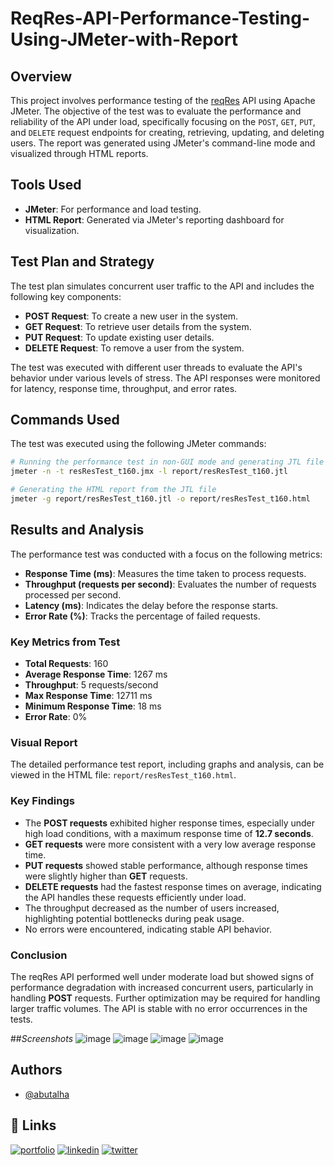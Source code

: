 # ReqRes-API-Performance-Testing-Using-JMeter-with-Report

## Overview
This project involves performance testing of the [reqRes](https://reqres.in/) API using Apache JMeter. The objective of the test was to evaluate the performance and reliability of the API under load, specifically focusing on the `POST`, `GET`, `PUT`, and `DELETE` request endpoints for creating, retrieving, updating, and deleting users. The report was generated using JMeter's command-line mode and visualized through HTML reports.

## Tools Used
- **JMeter**: For performance and load testing.
- **HTML Report**: Generated via JMeter's reporting dashboard for visualization.

## Test Plan and Strategy
The test plan simulates concurrent user traffic to the API and includes the following key components:
- **POST Request**: To create a new user in the system.
- **GET Request**: To retrieve user details from the system.
- **PUT Request**: To update existing user details.
- **DELETE Request**: To remove a user from the system.

The test was executed with different user threads to evaluate the API's behavior under various levels of stress. The API responses were monitored for latency, response time, throughput, and error rates.

## Commands Used
The test was executed using the following JMeter commands:

```bash
# Running the performance test in non-GUI mode and generating JTL file
jmeter -n -t resResTest_t160.jmx -l report/resResTest_t160.jtl

# Generating the HTML report from the JTL file
jmeter -g report/resResTest_t160.jtl -o report/resResTest_t160.html
```
## Results and Analysis
The performance test was conducted with a focus on the following metrics:

- **Response Time (ms)**: Measures the time taken to process requests.
- **Throughput (requests per second)**: Evaluates the number of requests processed per second.
- **Latency (ms)**: Indicates the delay before the response starts.
- **Error Rate (%)**: Tracks the percentage of failed requests.

### Key Metrics from Test
- **Total Requests**: 160
- **Average Response Time**: 1267 ms
- **Throughput**: 5 requests/second
- **Max Response Time**: 12711 ms
- **Minimum Response Time**: 18 ms
- **Error Rate**: 0%

### Visual Report
The detailed performance test report, including graphs and analysis, can be viewed in the HTML file: `report/resResTest_t160.html`.

### Key Findings
- The **POST requests** exhibited higher response times, especially under high load conditions, with a maximum response time of **12.7 seconds**.
- **GET requests** were more consistent with a very low average response time.
- **PUT requests** showed stable performance, although response times were slightly higher than **GET** requests.
- **DELETE requests** had the fastest response times on average, indicating the API handles these requests efficiently under load.
- The throughput decreased as the number of users increased, highlighting potential bottlenecks during peak usage.
- No errors were encountered, indicating stable API behavior.

### Conclusion
The reqRes API performed well under moderate load but showed signs of performance degradation with increased concurrent users, particularly in handling **POST** requests. Further optimization may be required for handling larger traffic volumes. The API is stable with no error occurrences in the tests.

##_Screenshots_
![image](https://github.com/user-attachments/assets/d3ca3883-1e66-435a-a326-6e732965a827)
![image](https://github.com/user-attachments/assets/82b43309-cb10-42a2-b36e-3d819901a5e6)
![image](https://github.com/user-attachments/assets/32d63370-56bf-4a82-bd24-3bf3014f6b47)
![image](https://github.com/user-attachments/assets/c87c2fa5-7e9d-4a9b-aff0-1e55c0e13b08)

## Authors

- [@abutalha](https://github.com/md-abutalha)


## 🔗 Links
[![portfolio](https://img.shields.io/badge/my_portfolio-000?style=for-the-badge&logo=ko-fi&logoColor=white)](https://github.com/md-abutalha)
[![linkedin](https://img.shields.io/badge/linkedin-0A66C2?style=for-the-badge&logo=linkedin&logoColor=white)](https://www.linkedin.com/in/abu-talha1/)
[![twitter](https://img.shields.io/badge/twitter-1DA1F2?style=for-the-badge&logo=twitter&logoColor=white)](https://x.com/abu_talha0x)

